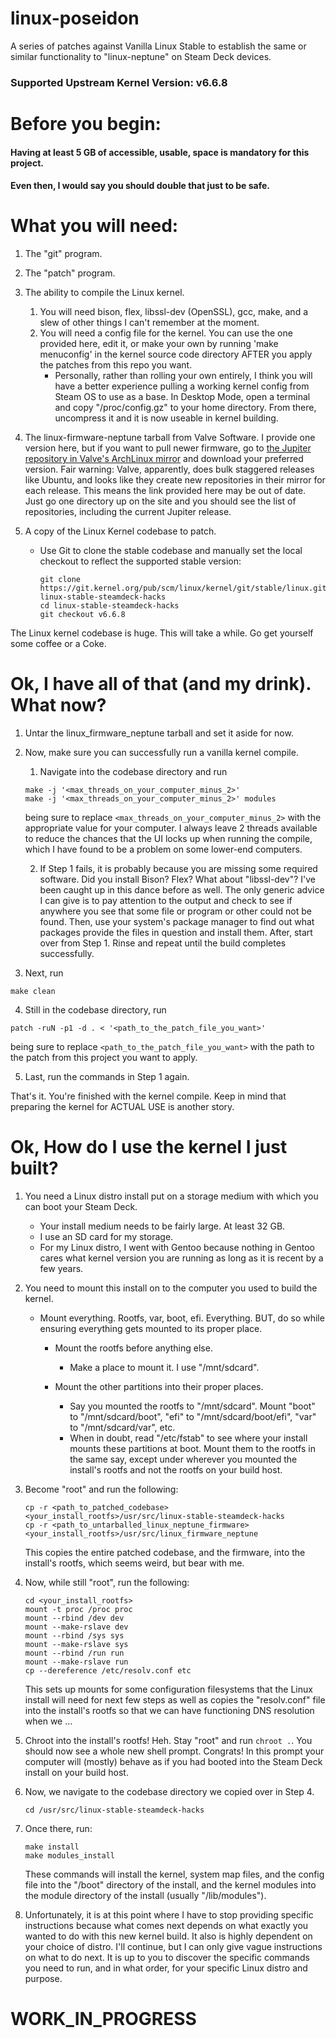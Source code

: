 # linux-poseidon
A series of patches against Vanilla Linux Stable to establish the same or similar functionality to "linux-neptune" on Steam Deck devices.

### Supported Upstream Kernel Version: v6.6.8

# Before you begin:
#### Having at least 5 GB of accessible, usable, space is mandatory for this project.
#### Even then, I would say you should double that just to be safe.

# What you will need:
1. The "git" program.
2. The "patch" program.
3. The ability to compile the Linux kernel.
    1. You will need bison, flex, libssl-dev (OpenSSL), gcc, make, and a slew  of other things I can't remember at the moment.
    2. You will need a config file for the kernel. You can use the one provided here, edit it, or make your own by running 'make menuconfig' in the kernel source code directory AFTER you apply the patches from this repo you want.
        - Personally, rather than rolling your own entirely, I think you will have a better experience pulling a working kernel config from Steam OS to use as a base.  In Desktop Mode, open a terminal and copy "/proc/config.gz" to your home directory.  From there, uncompress it and it is now useable in kernel building.
4. The linux-firmware-neptune tarball from Valve Software. I provide one version here, but if you want to pull newer firmware, go to [the Jupiter repository in Valve's ArchLinux mirror](https://steamdeck-packages.steamos.cloud/archlinux-mirror/sources/jupiter-3.5/) and download your preferred version. Fair warning: Valve, apparently, does bulk staggered releases like Ubuntu, and looks like they create new repositories in their mirror for each release.  This means the link provided here may be out of date.  Just go one directory up on the site and you should see the list of repositories, including the current Jupiter release.

5. A copy of the Linux Kernel codebase to patch.
    - Use Git to clone the stable codebase and manually set the local checkout to reflect the supported stable version:
      ```
      git clone https://git.kernel.org/pub/scm/linux/kernel/git/stable/linux.git linux-stable-steamdeck-hacks
      cd linux-stable-steamdeck-hacks
      git checkout v6.6.8
      ```
The Linux kernel codebase is huge. This will take a while. Go get yourself some coffee or a Coke.

# Ok, I have all of that (and my drink). What now?
1. Untar the linux_firmware_neptune tarball and set it aside for now.
2. Now, make sure you can successfully run a vanilla kernel compile.
    1. Navigate into the codebase directory and run
    ```
    make -j '<max_threads_on_your_computer_minus_2>'
    make -j '<max_threads_on_your_computer_minus_2>' modules
    ```
    being sure to replace ```<max_threads_on_your_computer_minus_2>``` with the appropriate value for your computer. I always leave 2 threads available to reduce the chances that the UI locks up when running the compile, which I have found to be a problem on some lower-end computers.
   
    2. If Step 1 fails, it is probably because you are missing some required software. Did you install Bison? Flex? What about "libssl-dev"? I've been caught up in this dance before as well. The only generic advice I can give is to pay attention to the output and check to see if anywhere you see that some file or program or other could not be found. Then, use your system's package manager to find out what packages provide the files in question and install them. After, start over from Step 1. Rinse and repeat until the build completes successfully.

3. Next, run
```
make clean
```
4. Still in the codebase directory, run
```
patch -ruN -p1 -d . < '<path_to_the_patch_file_you_want>'
```
being sure to replace ```<path_to_the_patch_file_you_want>``` with the path to the patch from this project you want to apply.

5. Last, run the commands in Step 1 again.

That's it. You're finished with the kernel compile. Keep in mind that preparing the kernel for ACTUAL USE is another story.

# Ok, How do I use the kernel I just built?
1. You need a Linux distro install put on a storage medium with which you can boot your Steam Deck.
   - Your install medium needs to be fairly large. At least 32 GB.
   - I use an SD card for my storage.
   - For my Linux distro, I went with Gentoo because nothing in Gentoo cares what kernel version you are running as long as it is recent by a few years.

3. You need to mount this install on to the computer you used to build the kernel.
   - Mount everything. Rootfs, var, boot, efi. Everything. BUT, do so while ensuring everything gets mounted to its proper place.
       - Mount the rootfs before anything else.
           - Make a place to mount it. I use "/mnt/sdcard".
     
       - Mount the other partitions into their proper places.
           - Say you mounted the rootfs to "/mnt/sdcard". Mount "boot" to "/mnt/sdcard/boot", "efi" to "/mnt/sdcard/boot/efi", "var" to "/mnt/sdcard/var", etc.
           - When in doubt, read "/etc/fstab" to see where  your install mounts these partitions at boot.  Mount them to the rootfs in the same say, except under wherever you mounted the install's rootfs and not the rootfs on your build host.
            
4. Become "root" and run the following:
   ```
   cp -r <path_to_patched_codebase> <your_install_rootfs>/usr/src/linux-stable-steamdeck-hacks
   cp -r <path_to_untarballed_linux_neptune_firmware> <your_install_rootfs>/usr/src/linux_firmware_neptune
   ```
   This copies the entire patched codebase, and the firmware, into the install's rootfs, which seems weird, but bear with me.
   
6. Now, while still "root", run the following:
   ```
   cd <your_install_rootfs>
   mount -t proc /proc proc
   mount --rbind /dev dev
   mount --make-rslave dev
   mount --rbind /sys sys
   mount --make-rslave sys
   mount --rbind /run run
   mount --make-rslave run
   cp --dereference /etc/resolv.conf etc
   ```
   This sets up mounts for some configuration filesystems that the Linux install will need for next few steps as well as copies the "resolv.conf" file into the install's rootfs so that we can have functioning DNS resolution when we …
   
7. Chroot into the install's rootfs! Heh. Stay "root" and run ```chroot .```.  You should now see a whole new shell prompt. Congrats! In this prompt your computer will (mostly) behave as if you had booted into the Steam Deck install on your build host.
   
8. Now, we navigate to the codebase directory we copied over in Step 4.
   ```
   cd /usr/src/linux-stable-steamdeck-hacks
   ```
   
9. Once there, run:
    ```
    make install
    make modules_install
    ```
    These commands will install the kernel, system map files, and the config file into the "/boot" directory of the install, and the kernel modules into the module directory of the install (usually "/lib/modules").
   
10. Unfortunately, it is at this point where I have to stop providing specific instructions because what comes next depends on what exactly you wanted to do with this new kernel build. It also is highly dependent on your choice of distro. I'll continue, but I can only give vague instructions on what to do next. It is up to you to discover the specific commands you need to run, and in what order, for your specific Linux distro and purpose.

# WORK_IN_PROGRESS